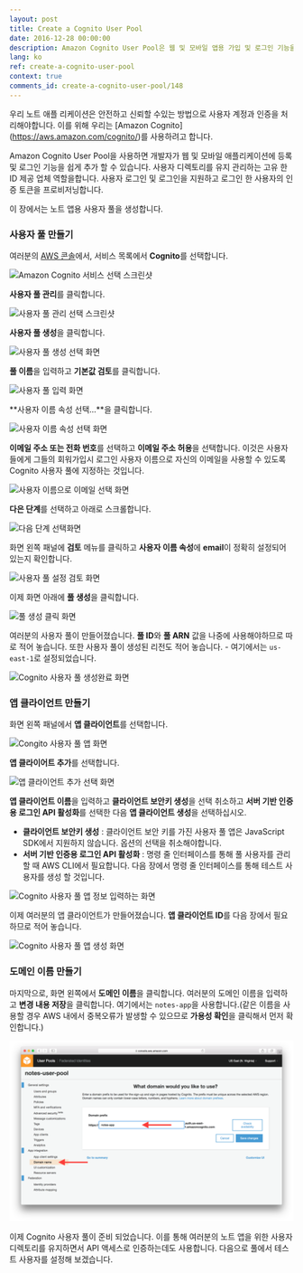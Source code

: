 ```yaml
---
layout: post
title: Create a Cognito User Pool
date: 2016-12-28 00:00:00
description: Amazon Cognito User Pool은 웹 및 모바일 앱용 가입 및 로그인 기능을 처리합니다. 우리는 서버리스 앱을위한 사용자를 저장하고 관리하기 위해 Cognito User Pool을 만들 예정입니다. 우리는 사용자가 이메일로 로그인하기를 원하기 때문에 이메일 주소를 사용자 이름 옵션으로 사용합니다. 또한 Cognito 사용자 풀의 앱 클라이언트로 앱을 설정할 예정입니다.
lang: ko
ref: create-a-cognito-user-pool
context: true
comments_id: create-a-cognito-user-pool/148
---
```


우리 노트 애플 리케이션은 안전하고 신뢰할 수있는 방법으로 사용자 계정과 인증을 처리해야합니다. 이를 위해 우리는 [Amazon Cognito] (https://aws.amazon.com/cognito/)를 사용하려고 합니다.

Amazon Cognito User Pool을 사용하면 개발자가 웹 및 모바일 애플리케이션에 등록 및 로그인 기능을 쉽게 추가 할 수 있습니다. 사용자 디렉토리를 유지 관리하는 고유 한 ID 제공 업체 역할을합니다. 사용자 로그인 및 로그인을 지원하고 로그인 한 사용자의 인증 토큰을 프로비저닝합니다.

이 장에서는 노트 앱용 사용자 풀을 생성합니다.

### 사용자 풀 만들기

여러분의 [AWS 콘솔](https://console.aws.amazon.com)에서, 서비스 목록에서 **Cognito**를 선택합니다.

![Amazon Cognito 서비스 선택 스크린샷](/assets/cognito-user-pool/select-cognito-service.png)

**사용자 풀 관리**를 클릭합니다.

![사용자 풀 관리 선택 스크린샷](/assets/cognito-user-pool/select-manage-your-user-pools.png)

**사용자 풀 생성**을 클릭합니다.

![사용자 풀 생성 선택 화면](/assets/cognito-user-pool/select-create-a-user-pool.png)

**풀 이름**을 입력하고 **기본값 검토**를 클릭합니다.

![사용자 풀 입력 화면](/assets/cognito-user-pool/fill-in-user-pool-info.png)

**사용자 이름 속성 선택...**을 클릭합니다.

![사용자 이름 속성 선택 화면](/assets/cognito-user-pool/choose-username-attributes.png)

**이메일 주소 또는 전화 번호**를 선택하고 **이메일 주소 허용**을 선택합니다. 이것은 사용자들에게 그들의 회워가입시 로그인 사용자 이름으로 자신의 이메일을 사용할 수 있도록 Cognito 사용자 풀에 지정하는 것입니다.

![사용자 이름으로 이메일 선택 화면](/assets/cognito-user-pool/select-email-address-as-username.png)

**다은 단계**를 선택하고 아래로 스크롤합니다.

![다음 단계 선택화면](/assets/cognito-user-pool/select-next-step-attributes.png)

화면 왼쪽 패널에 **검토** 메뉴를 클릭하고 **사용자 이름 속성**에 **email**이 정확히 설정되어 있는지 확인합니다.

![사용자 풀 설정 검토 화면](/assets/cognito-user-pool/review-user-pool-settings.png)

이제 화면 아래에 **풀 생성**을 클릭합니다.

![풀 생성 클릭 화면](/assets/cognito-user-pool/select-create-pool.png)

여러분의 사용자 풀이 만들어졌습니다. **풀 ID**와 **풀 ARN** 값을 나중에 사용해야하므로 따로 적어 놓습니다. 또한 사용자 풀이 생성된 리전도 적어 놓습니다. - 여기에서는 `us-east-1`로 설정되었습니다.

![Cognito 사용자 풀 생성완료 화면](/assets/cognito-user-pool/user-pool-created.png)

### 앱 클라이언트 만들기

화면 왼쪽 패널에서 **앱 클라이언트**를 선택합니다.

![Congito 사용자 풀 앱 화면](/assets/cognito-user-pool/select-user-pool-apps.png)

**앱 클라이어트 추가**를 선택합니다.

![앱 클라이언트 추가 선택 화면](/assets/cognito-user-pool/select-add-an-app.png)

**앱 클라이언트 이름**을 입력하고 **클라이언트 보안키 생성**을 선택 취소하고 **서버 기반 인증용 로그인 API 활성화**를 선택한 다음 **앱 클라이언트 생성**을 선택하십시오.

- **클라이언트 보안키 생성** : 클라이언트 보안 키를 가진 사용자 풀 앱은 JavaScript SDK에서 지원하지 않습니다. 옵션의 선택을 취소해야합니다.
- **서버 기반 인증용 로그인 API 활성화** : 명령 줄 인터페이스를 통해 풀 사용자를 관리 할 때 AWS CLI에서 필요합니다. 다음 장에서 명령 줄 인터페이스를 통해 테스트 사용자를 생성 할 것입니다.


![Cognito 사용자 풀 앱 정보 입력하는 화면](/assets/cognito-user-pool/fill-user-pool-app-info.png)

이제 여러분의 앱 클라이언트가 만들어졌습니다. **앱 클라이언트 ID**를 다음 장에서 필요하므로 적어 놓습니다.

![Cognito 사용자 풀 앱 생성 화면](/assets/cognito-user-pool/user-pool-app-created.png)


### 도메인 이름 만들기

마지막으로, 화면 왼쪽에서 **도메인 이름**을 클릭합니다. 여러분의 도메인 이름을 입력하고 **변경 내용 저장**을 클릭합니다. 여기에서는 `notes-app`을 사용합니다.(같은 이름을 사용할 경우 AWS 내에서 중복오류가 발생할 수 있으므로 **가용성 확인**을 클릭해서 먼저 확인합니다.)

![Congito 사용자 풀 앱 도메인 이름 생성 화면](/assets/cognito-user-pool/user-pool-domain-name.png)

이제 Cognito 사용자 풀이 준비 되었습니다. 이를 통해 여러분의 노트 앱을 위한 사용자 디렉토리를 유지하면서 API 액세스로 인증하는데도 사용합니다. 다음으로 풀에서 테스트 사용자를 설정해 보겠습니다. 
